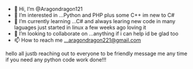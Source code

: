 - 👋 Hi, I’m @Aragondragon121
- 👀 I’m interested in ...Python and PHP plus some C++ im new to C#
- 🌱 I’m currently learning ...C# and always learing new code in many laguages just started in linux a few weeks ago loving it
- 💞️ I’m looking to collaborate on ...anything if i can help id be glad too
- 📫 How to reach me ...aragondragon221@gmail.com

<!---
Aragondragon121/Aragondragon121 is a ✨ special ✨ repository because its `README.md` (this file) appears on your GitHub profile.
You can click the Preview link to take a look at your changes.
--->
hello all justb reaching out to everyone to be friendly message me any time if you need any python code work done!!!
